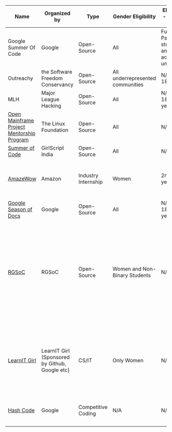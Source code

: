 | Name | Organized by | Type | Gender Eligibility | Eligibility - Year of Study | Academic Eligibility | Stream Eligibility | Application Period (Approx) | Program Commencemment | Duration | Stream/Target Area | Brief Description  | Application Experiences |
|---|---|---|---|---|---|---|---|---|---|---|---|---|
| Google Summer Of Code  | Google  | Open-Source  | All  | Full or Part-time student at an accredited university   | NA|Any | March-April  | Aug 16 - Aug 23  | 10weeks  | Technology  |   |   |    
|Outreachy   | the Software Freedom Conservancy  | Open-Source  | All underrepresented communities  | N/A (Age: 18+)  | NA  | Any  | August-September  | March  |3months   | Technology  |   |   | 
| MLH  | Major League Hacking | Open-Source  | All  |N/A (Age: 18+ years)| NA  |  Any | Rolling  |   | 12 weeks  | Technology  |   |   |   
| <a href="https://github.com/openmainframeproject-internship/resources/blob/master/README.md">Open Mainframe Project Mentorship Program</a> | The Linux Foundation  | Open-Source  |  All   |  N/A | N/A  | Any  | Till February  | May 1 - Sept 31 |  5 months  | Technology | |   |   
| <a href="https://www.gssoc.tech/">Summer of Code</a>  | GirlScript India | Open-Source | All  | N/A | N/A  | Any | Jan-Feb  | March 1 - May 31 | 3 months | Technology |   |   |   
| <a href="https://www.amazewit.in/">AmazeWow</a>  | Amazon | Industry Internship  | Women | 2nd or 3rd year | >6.5 | CS/IT/Electrical | Till May  | 2nd year - summer / 3rd year - 8th sem  |  2nd year- 2 months / 3rd year-6 months | Technology  |   |   |   
| <a href="https://developers.google.com/season-of-docs">Google Season of Docs</a>  | Google | Open-Source | All |N/A (Age: 18+ years)| NA | Any | May-June | December | 3 months | Technical writing |  |   |   
| <a href="https://railsgirlssummerofcode.org/">RGSoC</a>   |RGSoC   |Open-Source   |Women and Non-Binary Students   |N/A   |N/A   |Any   |Jan - Feb 2020 (Call for Projects)   |July   |3 months   |Technology   |Rails Girls Summer of Code is a global fellowship program. Students receive a three-month scholarship to work on existing Open Source projects and expand their skill set   |   |  
|<a href="https://www.learnitgirl.com/">LearnIT Girl</a>   |LearnIT Girl (Sponsored by Github, Google etc)   |CS/IT   |Only Women   |N/A   |N/A   |Any   |Mid January    |March 11   |12 weeks    |Technology   |Mentorship programme to learn new skills and languages; Applications open for both mentors and mentees around the same time   |   |  
|<a href="https://codingcompetitions.withgoogle.com/hashcode/about">Hash Code</a>   |Google   |Competitive Coding   |N/A   |N/A   |N/A   |Any   |Early January to Late February   |Feb 17   |3 months   |Technology   |Team based programming competition    |   |  
|   |   |   |   |   |   |   |   |   |   |   |   |   |   
